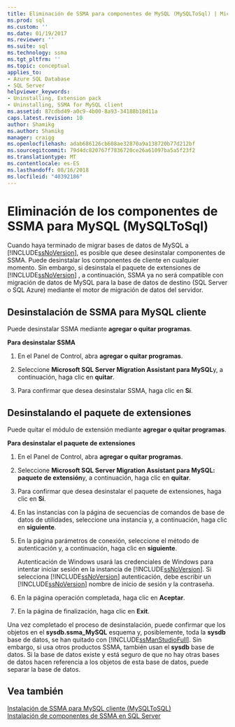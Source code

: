 ```yaml
---
title: Eliminación de SSMA para componentes de MySQL (MySQLToSql) | Microsoft Docs
ms.prod: sql
ms.custom: ''
ms.date: 01/19/2017
ms.reviewer: ''
ms.suite: sql
ms.technology: ssma
ms.tgt_pltfrm: ''
ms.topic: conceptual
applies_to:
- Azure SQL Database
- SQL Server
helpviewer_keywords:
- Uninstalling, Extension pack
- Uninstalling, SSMA for MySQL client
ms.assetid: 87cdbd49-a0c9-4b00-8a93-34188b18d11a
caps.latest.revision: 10
author: Shamikg
ms.author: Shamikg
manager: craigg
ms.openlocfilehash: adab686126cb608ae32870a9a138720b77d212bf
ms.sourcegitcommit: 79d4dc820767f7836720ce26a61097ba5a5f23f2
ms.translationtype: MT
ms.contentlocale: es-ES
ms.lasthandoff: 08/16/2018
ms.locfileid: "40392186"
---
```

# <a name="removing-the-ssma-for-mysql-components-mysqltosql"></a>Eliminación de los componentes de SSMA para MySQL (MySQLToSql)
Cuando haya terminado de migrar bases de datos de MySQL a [!INCLUDE[ssNoVersion](../../includes/ssnoversion-md.md)], es posible que desee desinstalar componentes de SSMA. Puede desinstalar los componentes de cliente en cualquier momento. Sin embargo, si desinstala el paquete de extensiones de [!INCLUDE[ssNoVersion](../../includes/ssnoversion-md.md)] , a continuación, SSMA ya no será compatible con migración de datos de MySQL para la base de datos de destino (SQL Server o SQL Azure) mediante el motor de migración de datos del servidor.  
  
## <a name="uninstalling-the-ssma-for-mysql-client"></a>Desinstalación de SSMA para MySQL cliente  
Puede desinstalar SSMA mediante **agregar o quitar programas**.  
  
**Para desinstalar SSMA**  
  
1.  En el Panel de Control, abra **agregar o quitar programas**.  
  
2.  Seleccione **Microsoft SQL Server Migration Assistant para MySQL**y, a continuación, haga clic en **quitar**.  
  
3.  Para confirmar que desea desinstalar SSMA, haga clic en **Sí**.  
  
## <a name="uninstalling-the-extension-pack"></a>Desinstalando el paquete de extensiones  
Puede quitar el módulo de extensión mediante **agregar o quitar programas**.  
  
**Para desinstalar el paquete de extensiones**  
  
1.  En el Panel de Control, abra **agregar o quitar programas**.  
  
2.  Seleccione **Microsoft SQL Server Migration Assistant para MySQL: paquete de extensión**y, a continuación, haga clic en **quitar**.  
  
3.  Para confirmar que desea desinstalar el paquete de extensiones, haga clic en **Sí**.  
  
4.  En las instancias con la página de secuencias de comandos de base de datos de utilidades, seleccione una instancia y, a continuación, haga clic en **siguiente**.  
  
5.  En la página parámetros de conexión, seleccione el método de autenticación y, a continuación, haga clic en **siguiente**.  
  
    Autenticación de Windows usará las credenciales de Windows para intentar iniciar sesión en la instancia de [!INCLUDE[ssNoVersion](../../includes/ssnoversion-md.md)]. Si selecciona [!INCLUDE[ssNoVersion](../../includes/ssnoversion-md.md)] autenticación, debe escribir un [!INCLUDE[ssNoVersion](../../includes/ssnoversion-md.md)] nombre de inicio de sesión y la contraseña.  
  
6.  En la página operación completada, haga clic en **Aceptar**.  
  
7.  En la página de finalización, haga clic en **Exit**.  
  
Una vez completado el proceso de desinstalación, puede confirmar que los objetos en el **sysdb.ssma_MySQL** esquema y, posiblemente, toda la **sysdb** base de datos, se han quitado con [!INCLUDE[ssManStudioFull](../../includes/ssmanstudiofull-md.md)]. Sin embargo, si usa otros productos SSMA, también usan el **sysdb** base de datos. Si la base de datos existe y está seguro de que no hay otras bases de datos hacen referencia a los objetos de esta base de datos, puede separar la base de datos.  
  
## <a name="see-also"></a>Vea también  
[Instalación de SSMA para MySQL cliente &#40;MySQLToSQL&#41;](../../ssma/mysql/installing-ssma-for-mysql-client-mysqltosql.md)  
[Instalación de componentes de SSMA en SQL Server](installing-ssma-components-on-sql-server-mysqltosql.md)  
  
